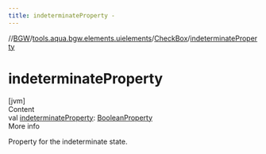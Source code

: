 ```yaml
---
title: indeterminateProperty -
---
```

//[BGW](../../../index.md)/[tools.aqua.bgw.elements.uielements](../index.md)/[CheckBox](index.md)/[indeterminateProperty](indeterminate-property.md)



# indeterminateProperty  
[jvm]  
Content  
val [indeterminateProperty](indeterminate-property.md): [BooleanProperty](../../tools.aqua.bgw.observable/-boolean-property/index.md)  
More info  


Property for the indeterminate state.

  



